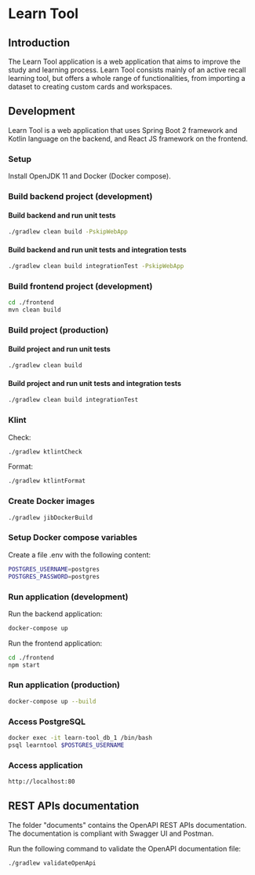 # Learn Tool

## Introduction
The Learn Tool application is a web application that aims to improve the study and learning process.
Learn Tool consists mainly of an active recall learning tool, but offers a whole range of functionalities, from importing a dataset to creating custom cards and workspaces.

## Development

Learn Tool is a web application that uses Spring Boot 2 framework and Kotlin language on the backend, and React JS framework on the frontend.

### Setup

Install OpenJDK 11 and Docker (Docker compose).

### Build backend project (development)

#### Build backend and run unit tests

```sh
./gradlew clean build -PskipWebApp
```

#### Build backend and run unit tests and integration tests

```sh
./gradlew clean build integrationTest -PskipWebApp
```

### Build frontend project (development)

```sh
cd ./frontend
mvn clean build
```

### Build project (production)

#### Build project and run unit tests

```sh
./gradlew clean build
```

#### Build project and run unit tests and integration tests

```sh
./gradlew clean build integrationTest
```

### Klint

Check:

```sh
./gradlew ktlintCheck
```

Format:

```sh
./gradlew ktlintFormat
```

### Create Docker images

```sh
./gradlew jibDockerBuild
```

### Setup Docker compose variables

Create a file .env with the following content:

```sh
POSTGRES_USERNAME=postgres
POSTGRES_PASSWORD=postgres
```

### Run application (development)

Run the backend application:

```sh
docker-compose up
```

Run the frontend application:

```sh
cd ./frontend
npm start
```

### Run application (production)

```sh
docker-compose up --build
```

### Access PostgreSQL

```sh
docker exec -it learn-tool_db_1 /bin/bash
psql learntool $POSTGRES_USERNAME
```

### Access application

```sh
http://localhost:80
```

## REST APIs documentation

The folder "documents" contains the OpenAPI REST APIs documentation.
The documentation is compliant with Swagger UI and Postman.

Run the following command to validate the OpenAPI documentation file:
 
```sh
./gradlew validateOpenApi
```
